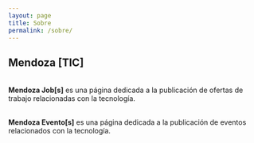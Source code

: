 ```yaml
---
layout: page
title: Sobre
permalink: /sobre/
---
```


<h2>Mendoza [TIC] <br></h2>

<br>  <b>Mendoza Job[s]</b> es una página dedicada a la publicación de ofertas de trabajo relacionadas con la tecnología.

<br> <b>Mendoza Evento[s]</b> es una página dedicada a la publicación de eventos relacionados con la tecnología.
